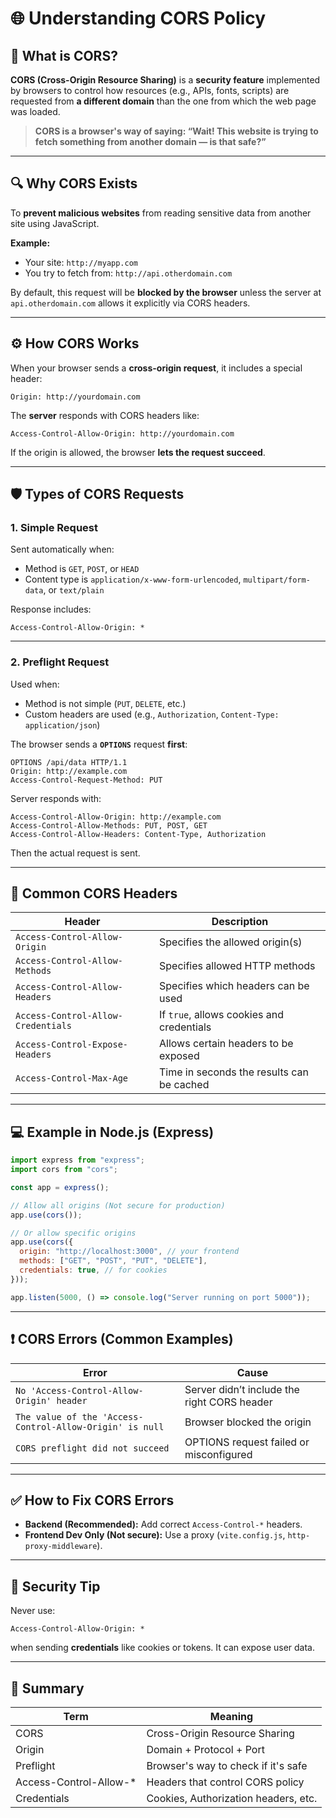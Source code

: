 
# 🌐 Understanding CORS Policy

## 📘 What is CORS?

**CORS (Cross-Origin Resource Sharing)** is a **security feature** implemented by browsers to control how resources (e.g., APIs, fonts, scripts) are requested from **a different domain** than the one from which the web page was loaded.

> **CORS is a browser's way of saying: “Wait! This website is trying to fetch something from another domain — is that safe?”**

---

## 🔍 Why CORS Exists

To **prevent malicious websites** from reading sensitive data from another site using JavaScript.

**Example:**

- Your site: `http://myapp.com`  
- You try to fetch from: `http://api.otherdomain.com`

By default, this request will be **blocked by the browser** unless the server at `api.otherdomain.com` allows it explicitly via CORS headers.

---

## ⚙️ How CORS Works

When your browser sends a **cross-origin request**, it includes a special header:

```
Origin: http://yourdomain.com
```

The **server** responds with CORS headers like:

```
Access-Control-Allow-Origin: http://yourdomain.com
```

If the origin is allowed, the browser **lets the request succeed**.

---

## 🛡️ Types of CORS Requests

### 1. Simple Request

Sent automatically when:
- Method is `GET`, `POST`, or `HEAD`
- Content type is `application/x-www-form-urlencoded`, `multipart/form-data`, or `text/plain`

Response includes:

```
Access-Control-Allow-Origin: *
```

---

### 2. Preflight Request

Used when:
- Method is not simple (`PUT`, `DELETE`, etc.)
- Custom headers are used (e.g., `Authorization`, `Content-Type: application/json`)

The browser sends a **`OPTIONS`** request **first**:

```http
OPTIONS /api/data HTTP/1.1
Origin: http://example.com
Access-Control-Request-Method: PUT
```

Server responds with:

```http
Access-Control-Allow-Origin: http://example.com
Access-Control-Allow-Methods: PUT, POST, GET
Access-Control-Allow-Headers: Content-Type, Authorization
```

Then the actual request is sent.

---

## 🧩 Common CORS Headers

| Header                         | Description                                     |
|--------------------------------|-------------------------------------------------|
| `Access-Control-Allow-Origin`  | Specifies the allowed origin(s)                |
| `Access-Control-Allow-Methods` | Specifies allowed HTTP methods                 |
| `Access-Control-Allow-Headers` | Specifies which headers can be used            |
| `Access-Control-Allow-Credentials` | If `true`, allows cookies and credentials   |
| `Access-Control-Expose-Headers` | Allows certain headers to be exposed          |
| `Access-Control-Max-Age`       | Time in seconds the results can be cached      |

---

## 💻 Example in Node.js (Express)

```js
import express from "express";
import cors from "cors";

const app = express();

// Allow all origins (Not secure for production)
app.use(cors());

// Or allow specific origins
app.use(cors({
  origin: "http://localhost:3000", // your frontend
  methods: ["GET", "POST", "PUT", "DELETE"],
  credentials: true, // for cookies
}));

app.listen(5000, () => console.log("Server running on port 5000"));
```

---

## ❗ CORS Errors (Common Examples)

| Error                                                       | Cause                                               |
|-------------------------------------------------------------|-----------------------------------------------------|
| `No 'Access-Control-Allow-Origin' header`                   | Server didn’t include the right CORS header         |
| `The value of the 'Access-Control-Allow-Origin' is null`    | Browser blocked the origin                          |
| `CORS preflight did not succeed`                            | OPTIONS request failed or misconfigured             |

---

## ✅ How to Fix CORS Errors

- **Backend (Recommended):** Add correct `Access-Control-*` headers.
- **Frontend Dev Only (Not secure):** Use a proxy (`vite.config.js`, `http-proxy-middleware`).

---

## 🔐 Security Tip

Never use:

```http
Access-Control-Allow-Origin: *
```

when sending **credentials** like cookies or tokens. It can expose user data.

---

## 🧠 Summary

| Term                      | Meaning                                            |
|---------------------------|----------------------------------------------------|
| CORS                      | Cross-Origin Resource Sharing                      |
| Origin                    | Domain + Protocol + Port                           |
| Preflight                 | Browser's way to check if it's safe                |
| Access-Control-Allow-*    | Headers that control CORS policy                   |
| Credentials               | Cookies, Authorization headers, etc.              |
